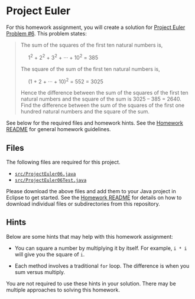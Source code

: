 Project Euler
=================================================

For this homework assignment, you will create a solution for [Project Euler Problem #6](http://projecteuler.net/problem=6). This problem states:

> The sum of the squares of the first ten natural numbers is,
>
> &nbsp;&nbsp;&nbsp;&nbsp; 1<sup>2</sup> + 2<sup>2</sup> + 3<sup>2</sup> + &middot;&middot;&middot; + 10<sup>2</sup> = 385
>
> The square of the sum of the first ten natural numbers is,
>
> &nbsp;&nbsp;&nbsp;&nbsp; (1 + 2 + &middot;&middot;&middot; + 10)<sup>2</sup> = 552 = 3025
>
> Hence the difference between the sum of the squares of the first ten natural numbers and the square of the sum is 3025 &ndash; 385 = 2640. Find the difference between the sum of the squares of the first one hundred natural numbers and the square of the sum.

See below for the required files and homework hints. See the [Homework README](../README.md) for general homework guidelines.

## Files ##

The following files are required for this project.

- [`src/ProjectEuler06.java`](src/ProjectEuler06.java)
- [`src/ProjectEuler06Test.java`](src/ProjectEuler06Test.java)

Please download the above files and add them to your Java project in Eclipse to get started. See the [Homework README](../README.md) for details on how to download individual files or subdirectories from this repository.

## Hints ##

Below are some hints that may help with this homework assignment:

- You can square a number by multiplying it by itself. For example, `i * i` will give you the square of `i`.

- Each method involves a traditional `for` loop. The difference is when you sum versus multiply.

You are not required to use these hints in your solution. There may be multiple approaches to solving this homework.

